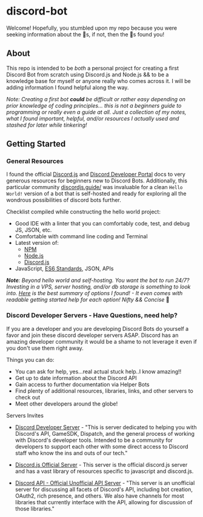 # discord-bot
Welcome! Hopefully, you stumbled upon my repo because you were seeking information about the :robot:s, if not, 
then the :robot:s found you!

## About
This repo is intended to be *both* a personal project for creating a first Discord Bot from scratch using Discord.js and 
Node.js && to be a knowledge base for myself or anyone really who comes across it. I will be adding information I found
helpful along the way.

*Note: Creating a first bot **could** be difficult or rather easy depending on prior knowledge of coding principles...
this is not a beginners guide to programming or really even a guide at all. Just a collection of my notes, what I found 
important, helpful, and/or resources I actually used and stashed for later while tinkering!* 

## Getting Started

### General Resources
I found the official [Discord.js](https://discord.js.org/) and 
[Discord Developer Portal](https://discord.com/developers/docs/intro) 
docs to very generous resources for beginners new to Discord Bots. Additionally, this particular community
[discordjs.guide/](https://discordjs.guide/) was invaluable for a clean `Hello World!` version of a bot that is 
self-hosted and ready for exploring all the wondrous possibilities of discord bots further.

Checklist compiled while constructing the hello world project:

* Good IDE with a linter that you can comfortably code, test, and debug JS, JSON, etc. 
* Comfortable with command line coding and Terminal
* Latest version of: 
    - [NPM](https://www.npmjs.com/get-npm) 
    - [Node.js](https://nodejs.org/en/) 
    - [Discord.js](https://discord.js.org/)
* JavaScript, [ES6 Standards](https://www.w3schools.com/js/js_es6.asp), JSON, APIs
 
***Note**: Beyond hello world and self-hosting. You want the bot to run 24/7? Investing in a VPS, server hosting, and/or
db storage is something to look into. [Here](https://www.writebots.com/discord-bot-hosting/) is the best summary of 
options I found! - It even comes with readable getting started help for each option! Nifty && Concise* :partying_face:


### Discord Developer Servers - Have Questions, need help?

If you are a developer and you are developing Discord Bots do yourself a favor and join these discord developer servers 
ASAP. Discord has an amazing developer community it would be a shame to not leverage it even if you don't use them 
right away. 

Things you can do:
 - You can ask for help, yes...real actual stuck help..I know amazing!! 
 - Get up to date information about the Discord API
 - Gain access to further documentation via Helper Bots
 - Find plenty of additional resources, libraries, links, and other servers to check out
 - Meet other developers around the globe!
 
 Servers Invites
 - [Discord Developer Server](https://discord.gg/discord-developers) - "This is server dedicated to helping you with 
 Discord's API, GameSDK, Dispatch, and the general process of working with Discord's developer tools. Intended to be a 
 community for developers to support each other with some direct access to Discord staff who know the ins and outs of 
 our tech."
 
  - [Discord.js Official Server](https://discord.gg/bRCvFy9) - This server is the official discord.js server and has a
  vast library of resources specific to javascript and discord.js.
 
 - [Discord API - Official Unofficial API Server](https://discord.gg/discord-api) - "This server is an unofficial server 
 for discussing all facets of Discord's API, including bot creation, OAuth2, rich presence, and others. We also have 
 channels for most libraries that currently interface with the API, allowing for discussion of those libraries."
 






